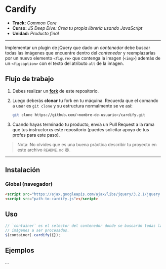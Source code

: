 # Cardify

* **Track:** _Common Core_
* **Curso:** _JS Deep Dive: Crea tu propia librería usando JavaScript_
* **Unidad:** _Producto final_

***

Implementar un plugin de jQuery que dado un _contenedor_ debe buscar todas las
imágenes que encuentre dentro del _contenedor_ y reemplazarlas por un nuevo
elemento `<figure>` que contenga la imagen (`<img>`) además de un `<figcaption>`
con el texto del atributo `alt` de la imagen.

## Flujo de trabajo

1. Debes realizar un [**fork**](https://gist.github.com/ivandevp/1de47ae69a5e139a6622d78c882e1f74)
   de este repositorio.

2. Luego deberás **clonar** tu fork en tu máquina. Recuerda que el comando a usar
   es `git clone` y su estructura normalmente se ve así:

   ```bash
   git clone https://github.com/<nombre-de-usuario>/cardify.git
   ```

3. Cuando hayas terminado tu producto, envía un Pull Request a la rama que tus
   instructorxs este repositorio
   (puedes solicitar apoyo de tus profes para este paso).

> Nota: No olvides que es una buena práctica describir tu proyecto en este
> archivo `README.md` :smiley:.

***

## Instalación

### Global (navegador)

```html
<script src="https://ajax.googleapis.com/ajax/libs/jquery/3.2.1/jquery.min.js"></script>
<script src="path-to-cardify.js"></script>
```

## Uso

```js
// `container` es el selector del contenedor donde se buscarán todas las
// imágenes a ser procesadas.
$(container).cardify({});
```

## Ejemplos

...
